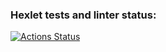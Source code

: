 ### Hexlet tests and linter status:
[![Actions Status](https://github.com/kiriIIV/java-project-61/actions/workflows/hexlet-check.yml/badge.svg)](https://github.com/kiriIIV/java-project-61/actions)